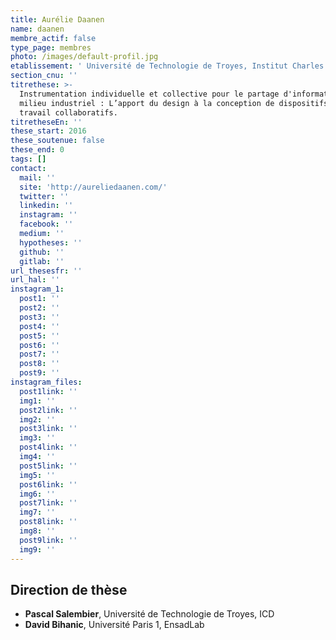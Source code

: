 ```yaml
---
title: Aurélie Daanen
name: daanen
membre_actif: false
type_page: membres
photo: /images/default-profil.jpg
etablissement: ' Université de Technologie de Troyes, Institut Charles Delaunay (CNRS), Équipe Tech-CICO / EnsadLab'
section_cnu: ''
titrethese: >-
  Instrumentation individuelle et collective pour le partage d'informations en
  milieu industriel : L’apport du design à la conception de dispositifs de
  travail collaboratifs.
titretheseEn: ''
these_start: 2016
these_soutenue: false
these_end: 0
tags: []
contact:
  mail: ''
  site: 'http://aureliedaanen.com/'
  twitter: ''
  linkedin: ''
  instagram: ''
  facebook: ''
  medium: ''
  hypotheses: ''
  github: ''
  gitlab: ''
url_thesesfr: ''
url_hal: ''
instagram_1:
  post1: ''
  post2: ''
  post3: ''
  post4: ''
  post5: ''
  post6: ''
  post7: ''
  post8: ''
  post9: ''
instagram_files:
  post1link: ''
  img1: ''
  post2link: ''
  img2: ''
  post3link: ''
  img3: ''
  post4link: ''
  img4: ''
  post5link: ''
  img5: ''
  post6link: ''
  img6: ''
  post7link: ''
  img7: ''
  post8link: ''
  img8: ''
  post9link: ''
  img9: ''
---
```


<!-- Supprimer les parties non remplies (supprimer les blocks de lang s'il n'y a pas deux langues). Tu es libre d'ajouter ce que tu veux à cette partie -->

## Direction de thèse

* **Pascal Salembier**, Université de Technologie de Troyes, ICD
* **David Bihanic**, Université Paris 1, EnsadLab
